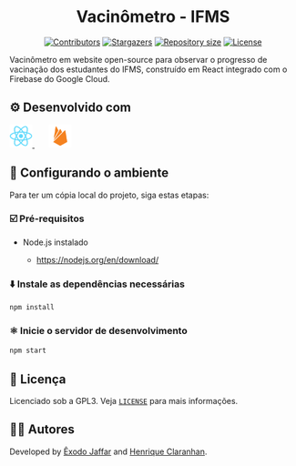 <div align="center">
    <h1>Vacinômetro - IFMS</h1>
</div>

<div align="center">

[![Contributors][contributors-shield]][contributors-url]
[![Stargazers][stars-shield]][stars-url]
[![Repository size][repo-size-shield]][repo-url]
[![License][license-shield]][license-url]

</div>

Vacinômetro em website open-source para observar o progresso de vacinação dos estudantes do IFMS, construído em React integrado com o Firebase do Google Cloud.

## ⚙️ Desenvolvido com
<div>
    <a href="https://reactjs.org/">
        <img height="40" src="https://raw.githubusercontent.com/devicons/devicon/master/icons/react/react-original.svg">
    </a>
    &ensp;&emsp;
    <a href="https://firebase.google.com/">
        <img height="40" src="https://raw.githubusercontent.com/devicons/devicon/master/icons/firebase/firebase-plain.svg">
    </a>
</div>

## 🚀 Configurando o ambiente
Para ter um cópia local do projeto, siga estas etapas:

### ☑️ Pré-requisitos
- Node.js instalado

	- https://nodejs.org/en/download/

### ⬇️ Instale as dependências necessárias
```sh
npm install
```

### ⚛️ Inicie o servidor de desenvolvimento
```sh
npm start
```

## 📝 Licença
Licenciado sob a GPL3. Veja <a href="https://github.com/exodojaffar/vacinometro-ifms/blob/main/LICENSE">`LICENSE`</a> para mais informações.

## 👨‍💻 Autores
Developed by <a href="https://github.com/exodojaffar">Êxodo Jaffar</a> and <a href="https://github.com/henriqueclaranhan">Henrique Claranhan</a>.


<!-- BADGES -->
[contributors-shield]: https://img.shields.io/github/contributors/exodojaffar/vacinometro-ifms.svg?style=for-the-badge

[contributors-url]: https://github.com/exodojaffar/vacinometro-ifms/graphs/contributors

[stars-shield]: https://img.shields.io/github/stars/exodojaffar/vacinometro-ifms.svg?style=for-the-badge

[stars-url]: https://github.com/exodojaffar/vacinometro-ifms/stargazers

[repo-size-shield]: https://img.shields.io/github/repo-size/exodojaffar/vacinometro-ifms.svg?style=for-the-badge

[repo-url]: https://github.com/exodojaffar/vacinometro-ifms/

[license-shield]: https://img.shields.io/github/license/exodojaffar/vacinometro-ifms.svg?style=for-the-badge

[license-url]: https://github.com/exodojaffar/vacinometro-ifms/blob/main/LICENSE
